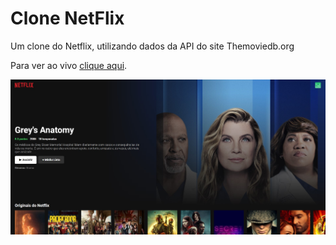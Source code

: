 # Clone NetFlix
Um clone do Netflix, utilizando dados da API do site Themoviedb.org

Para ver ao vivo [clique aqui](https://gillfilho.github.io/clone-netflix/).

![Preview do Projeto](https://github.com/gillfilho/clone-netflix/blob/gh-pages/thumb.jpg)
